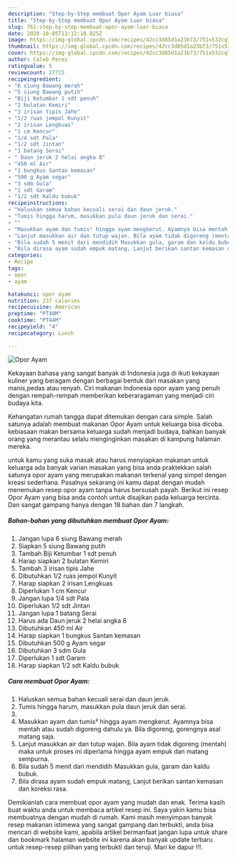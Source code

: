 ```yaml
---
description: "Step-by-Step membuat Opor Ayam Luar biasa"
title: "Step-by-Step membuat Opor Ayam Luar biasa"
slug: 761-step-by-step-membuat-opor-ayam-luar-biasa
date: 2020-10-05T13:12:10.825Z
image: https://img-global.cpcdn.com/recipes/42cc3d85d1a23b73/751x532cq70/opor-ayam-foto-resep-utama.jpg
thumbnail: https://img-global.cpcdn.com/recipes/42cc3d85d1a23b73/751x532cq70/opor-ayam-foto-resep-utama.jpg
cover: https://img-global.cpcdn.com/recipes/42cc3d85d1a23b73/751x532cq70/opor-ayam-foto-resep-utama.jpg
author: Caleb Perez
ratingvalue: 5
reviewcount: 27715
recipeingredient:
- "6 siung Bawang merah"
- "5 siung Bawang putih"
- "Biji Ketumbar 1 sdt penuh"
- "2 bulatan Kemiri"
- "3 irisan tipis Jahe"
- "1/2 ruas jempol Kunyit"
- "2 irisan Lengkuas"
- "1 cm Kencur"
- "1/4 sdt Pala"
- "1/2 sdt Jintan"
- "1 batang Serai"
- " Daun jeruk 2 helai angka 8"
- "450 ml Air"
- "1 bungkus Santan kemasan"
- "500 g Ayam segar"
- "3 sdm Gula"
- "1 sdt Garam"
- "1/2 sdt Kaldu bubuk"
recipeinstructions:
- "Haluskan semua bahan kecuali serai dan daun jeruk."
- "Tumis hingga harum, masukkan pula daun jeruk dan serai."
- ""
- "Masukkan ayam dan tumis² hingga ayam mengkerut. Ayamnya bisa mentah atau sudah digoreng dahulu ya. Bila digoreng, gorengnya asal matang saja."
- "Lanjut masukkan air dan tutup wajan. Bila ayam tidak digoreng (mentah) maka untuk proses ini diperlama hingga ayam empuk dan matang sempurna."
- "Bila sudah 5 menit dari mendidih Masukkan gula, garam dan kaldu bubuk."
- "Bila dirasa ayam sudah empuk matang, Lanjut berikan santan kemasan dan koreksi rasa."
categories:
- Recipe
tags:
- opor
- ayam

katakunci: opor ayam 
nutrition: 237 calories
recipecuisine: American
preptime: "PT40M"
cooktime: "PT44M"
recipeyield: "4"
recipecategory: Lunch

---
```



![Opor Ayam](https://img-global.cpcdn.com/recipes/42cc3d85d1a23b73/751x532cq70/opor-ayam-foto-resep-utama.jpg)

Kekayaan bahasa yang sangat banyak di Indonesia juga di ikuti kekayaan kuliner yang beragam dengan berbagai bentuk dari masakan yang manis,pedas atau renyah. Ciri makanan Indonesia opor ayam yang penuh dengan rempah-rempah memberikan keberaragaman yang menjadi ciri budaya kita.


Kehangatan rumah tangga dapat ditemukan dengan cara simple. Salah satunya adalah membuat makanan Opor Ayam untuk keluarga bisa dicoba. kebiasaan makan bersama keluarga sudah menjadi budaya, bahkan banyak orang yang merantau selalu menginginkan masakan di kampung halaman mereka.



untuk kamu yang suka masak atau harus menyiapkan makanan untuk keluarga ada banyak varian masakan yang bisa anda praktekkan salah satunya opor ayam yang merupakan makanan terkenal yang simpel dengan kreasi sederhana. Pasalnya sekarang ini kamu dapat dengan mudah menemukan resep opor ayam tanpa harus bersusah payah.
Berikut ini resep Opor Ayam yang bisa anda contoh untuk disajikan pada keluarga tercinta. Dan sangat gampang hanya dengan 18 bahan dan 7 langkah.


<!--inarticleads1-->

##### Bahan-bahan yang dibutuhkan membuat Opor Ayam:

1. Jangan lupa 6 siung Bawang merah
1. Siapkan 5 siung Bawang putih
1. Tambah Biji Ketumbar 1 sdt penuh
1. Harap siapkan 2 bulatan Kemiri
1. Tambah 3 irisan tipis Jahe
1. Dibutuhkan 1/2 ruas jempol Kunyit
1. Harap siapkan 2 irisan Lengkuas
1. Diperlukan 1 cm Kencur
1. Jangan lupa 1/4 sdt Pala
1. Diperlukan 1/2 sdt Jintan
1. Jangan lupa 1 batang Serai
1. Harus ada  Daun jeruk 2 helai angka 8
1. Dibutuhkan 450 ml Air
1. Harap siapkan 1 bungkus Santan kemasan
1. Dibutuhkan 500 g Ayam segar
1. Dibutuhkan 3 sdm Gula
1. Diperlukan 1 sdt Garam
1. Harap siapkan 1/2 sdt Kaldu bubuk




<!--inarticleads2-->

##### Cara membuat  Opor Ayam:

1. Haluskan semua bahan kecuali serai dan daun jeruk.
1. Tumis hingga harum, masukkan pula daun jeruk dan serai.
1. 
1. Masukkan ayam dan tumis² hingga ayam mengkerut. Ayamnya bisa mentah atau sudah digoreng dahulu ya. Bila digoreng, gorengnya asal matang saja.
1. Lanjut masukkan air dan tutup wajan. Bila ayam tidak digoreng (mentah) maka untuk proses ini diperlama hingga ayam empuk dan matang sempurna.
1. Bila sudah 5 menit dari mendidih Masukkan gula, garam dan kaldu bubuk.
1. Bila dirasa ayam sudah empuk matang, Lanjut berikan santan kemasan dan koreksi rasa.




Demikianlah cara membuat opor ayam yang mudah dan enak. Terima kasih buat waktu anda untuk membaca artikel resep ini. Saya yakin kamu bisa membuatnya dengan mudah di rumah. Kami masih menyimpan banyak resep makanan istimewa yang sangat gampang dan terbukti, anda bisa mencari di website kami, apabila artikel bermanfaat jangan lupa untuk share dan bookmark halaman website ini karena akan banyak update terbaru untuk resep-resep pilihan yang terbukti dan teruji. Mari ke dapur !!!. 
